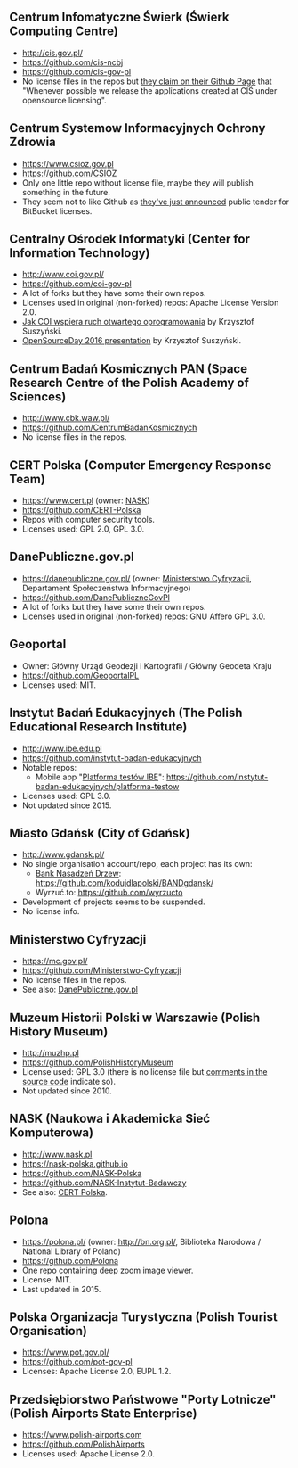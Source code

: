 ## Centrum Infomatyczne Świerk (Świerk Computing Centre)
- http://cis.gov.pl/
- https://github.com/cis-ncbj
- https://github.com/cis-gov-pl
- No license files in the repos but [they claim on their Github Page][3] that "Whenever possible we release the applications created at CIŚ under opensource licensing".

## Centrum Systemow Informacyjnych Ochrony Zdrowia
- https://www.csioz.gov.pl
- https://github.com/CSIOZ
- Only one little repo without license file, maybe they will publish something in the future.
- They seem not to like Github as [they've just announced][4] public tender for BitBucket licenses.

## Centralny Ośrodek Informatyki (Center for Information Technology)
- http://www.coi.gov.pl/
- https://github.com/coi-gov-pl
- A lot of forks but they have some their own repos.
- Licenses used in original (non-forked) repos: Apache License Version 2.0.
- [Jak COI wspiera ruch otwartego oprogramowania][1] by Krzysztof Suszyński.
- [OpenSourceDay 2016 presentation][2] by Krzysztof Suszyński.

## Centrum Badań Kosmicznych PAN (Space Research Centre of the Polish Academy of Sciences)
- http://www.cbk.waw.pl/
- https://github.com/CentrumBadanKosmicznych
- No license files in the repos.

## CERT Polska (Computer Emergency Response Team)
- https://www.cert.pl (owner: [NASK](#nask-naukowa-i-akademicka-siec-komputerowa))
- https://github.com/CERT-Polska
- Repos with computer security tools.
- Licenses used: GPL 2.0, GPL 3.0.

## DanePubliczne.gov.pl
- https://danepubliczne.gov.pl/ (owner: [Ministerstwo Cyfryzacji](#ministerstwo-cyfryzacji), Departament Społeczeństwa Informacyjnego)
- https://github.com/DanePubliczneGovPl
- A lot of forks but they have some their own repos.
- Licenses used in original (non-forked) repos: GNU Affero GPL 3.0.

## Geoportal
- Owner: Główny Urząd Geodezji i Kartografii / Główny Geodeta Kraju
- https://github.com/GeoportalPL
- Licenses used: MIT.

## Instytut Badań Edukacyjnych (The Polish Educational Research Institute)
- http://www.ibe.edu.pl
- https://github.com/instytut-badan-edukacyjnych
- Notable repos:
  - Mobile app "[Platforma testów IBE][6]": https://github.com/instytut-badan-edukacyjnych/platforma-testow
- Licenses used: GPL 3.0.
- Not updated since 2015.

## Miasto Gdańsk (City of Gdańsk)
- http://www.gdansk.pl/
- No single organisation account/repo, each project has its own:
  - [Bank Nasadzeń Drzew][5]: https://github.com/kodujdlapolski/BANDgdansk/
  - Wyrzuć.to: https://github.com/wyrzucto
- Development of projects seems to be suspended.
- No license info.

## Ministerstwo Cyfryzacji
- https://mc.gov.pl/
- https://github.com/Ministerstwo-Cyfryzacji
- No license files in the repos.
- See also: [DanePubliczne.gov.pl](#danepublicznegovpl)

## Muzeum Historii Polski w Warszawie (Polish History Museum)
- http://muzhp.pl
- https://github.com/PolishHistoryMuseum
- License used: GPL 3.0 (there is no license file but [comments in the source code][7] indicate so).
- Not updated since 2010.

## NASK (Naukowa i Akademicka Sieć Komputerowa)
- http://www.nask.pl
- https://nask-polska.github.io
- https://github.com/NASK-Polska
- https://github.com/NASK-Instytut-Badawczy
- See also: [CERT Polska](#cert-polska-computer-emergency-response-team).

## Polona
- https://polona.pl/ (owner: http://bn.org.pl/, Biblioteka Narodowa / National Library of Poland)
- https://github.com/Polona
- One repo containing deep zoom image viewer.
- License: MIT.
- Last updated in 2015.

## Polska Organizacja Turystyczna (Polish Tourist Organisation)
- https://www.pot.gov.pl/
- https://github.com/pot-gov-pl
- Licenses: Apache License 2.0, EUPL 1.2.

## Przedsiębiorstwo Państwowe "Porty Lotnicze" (Polish Airports State Enterprise)
- https://www.polish-airports.com
- https://github.com/PolishAirports
- Licenses used: Apache License 2.0.

[1]: http://www.coi.gov.pl/artykul/jak-coi-wspiera-ruch-otwartego-oprogramowania.html
[2]: http://cardil.github.io/osd2016-opensource/
[3]: https://cis-ncbj.github.io/
[4]: https://www.csioz.gov.pl/zamowienia-publiczne/szczegoly/zakup-oprogramowania-bitbucket-server-licencja-komercyjna-na-100-uzytkownikow/
[5]: https://bandgdansk.com/
[6]: https://github.com/instytut-badan-edukacyjnych/platforma-testow/raw/master/Docs/Manual%20(pl).pdf
[7]: https://github.com/PolishHistoryMuseum/PH100/blob/master/src/mhp_ph/mainForm.java
[8]: http://infostrow.pl/wiadomosci/internetowy-sad-zapchany-pozwami/cid,76286,a
